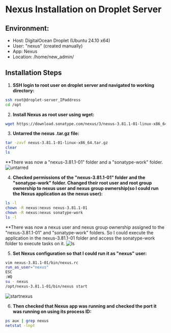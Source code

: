 # Nexus Installation on Droplet Server

## Environment:
- Host: DigitalOcean Droplet (Ubuntu 24.10 x64)
- User: "nexus" (created manually)
- App: Nexus
- Location: /home/new_admin/

## Installation Steps

1. **SSH login to root user on droplet server and navigated to working directory:**

```bash
ssh root@droplet-server_IPaddress
cd /opt
```

2. **Install Nexus as root user using wget:**

```bash
wget https://download.sonatype.com/nexus/3/nexus-3.81.1-01-linux-x86_64.tar.gz
```

3. **Untarred the nexus .tar.gz file:**

```bash
tar -zxvf nexus-3.81.1-01-linux-x86_64.tar.gz
clear
ls
```
**There was now a "nexus-3.81.1-01" folder and a "sonatype-work" folder.
![untarred](https://github.com/user-attachments/assets/b437114d-d9c2-4bf5-9ec0-b151197f0a22)

4. **Checked permissions of the "nexus-3.81.1-01" folder and the "sonatype-work" folder. Changed their root user and root group ownership to nexus user and nexus group ownership(so I could run the Nexus application as the nexus user):**

```bash
ls -l
chown -R nexus:nexus nexus-3.81.1-01
chown -R nexus:nexus sonatype-work
ls -l
```
**There was now a nexus user and nexus group ownership assigned to the "nexus-3.81.1-01" and "sonatype-work" folders. So I could execute the application in the nexus-3.81.1-01 folder and access the sonatype-work folder to execute tasks on it.
![ls](https://github.com/user-attachments/assets/61214fd4-5837-4ead-b323-f6793f8bec39)

5. **Set Nexus configuration so that I could run it as "nexus" user:**

```bash
vim nexus-3.81.1-01/bin/nexus.rc
run_as_user="nexus"
ESC
:WQ
su - nexus
/opt/nexus-3.81.1-01/bin/nexus start
```
![startnexus](https://github.com/user-attachments/assets/f00a489c-1367-4861-a661-3efad755381a)

6. **Then checked that Nexus app was running and checked the port it was running on using its process ID:**

```bash
ps aux | grep nexus
netstat -lnpt
```





